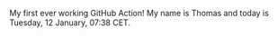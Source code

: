 My first ever working GitHub Action!
My name is Thomas and today is Tuesday, 12 January, 07:38 CET. 
